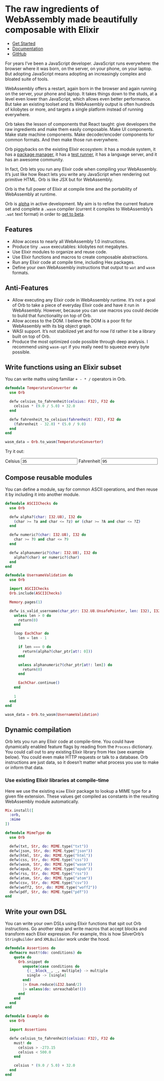 # The raw ingredients of WebAssembly made beautifully composable with Elixir

- [Get Started](/install)
- [Documentation](https://hexdocs.pm/orb)
- [GitHub](https://github.com/RoyalIcing/Orb)

For years I’ve been a JavaScript developer. JavaScript runs everywhere: the browser where it was born, on the server, on your phone, on your laptop. But adopting JavaScript means adopting an increasingly complex and bloated suite of tools.

WebAssembly offers a restart, again born in the browser and again running on the server, your phone and laptop. It takes things down to the studs, at a level even lower than JavaScript, which allows even better performance. But take an existing toolset and its WebAssembly output is often hundreds of kilobytes or more, and targets a single platform instead of running everywhere.

Orb takes the lesson of components that React taught: give developers the raw ingredients and make them easily composable. Make UI components. Make state machine components. Make decoder/encoder components for common formats. And then make those run everywhere.

Orb piggybacks on the existing Elixir ecosystem: it has a module system, it has a [package manager](https://hex.pm), it has a [test runner](https://hexdocs.pm/ex_unit/ExUnit.html), it has a language server, and it has an awesome community.

In fact, Orb lets you run any Elixir code when compiling your WebAssembly. It’s just like how React lets you write any JavaScript when rendering out primitive HTML. Orb is like JSX but for WebAssembly.

Orb is the full power of Elixir at compile time and the portability of WebAssembly at runtime.

Orb is [alpha](https://github.com/RoyalIcing/Orb/issues?q=is%3Aopen+is%3Aissue+milestone%3AAlpha) in active development. My aim is to refine the current feature set and complete a `.wasm` compiler (current it compiles to WebAssembly’s `.wat` text format) in order to [get to beta](https://github.com/RoyalIcing/Orb/issues?q=is%3Aopen+is%3Aissue+milestone%3ABeta).

## Features

- Allow access to nearly all WebAssembly 1.0 instructions.
- Produce tiny `.wasm` executables: kilobytes not megabytes.
- Use Elixir modules to organize and reuse code.
- Use Elixir functions and macros to create composable abstractions.
- Run any Elixir code at compile time, including Hex packages.
- Define your own WebAssembly instructions that output to `wat` and `wasm` formats.

## Anti-Features

- Allow executing any Elixir code in WebAssembly runtime. It’s not a goal of Orb to take a piece of everyday Elixir code and have it run in WebAssembly. However, because you can use macros you could decide to build that functionality on top of Orb.
- Allow access to the DOM. I believe the DOM is a poor fit for WebAssembly with its big object graph.
- WASI support. It’s not stabilized yet and for now I’d rather it be a library built on top of Orb.
- Produce the most optimized code possible through deep analysis. I recommend using `wasm-opt` if you really need to squeeze every byte possible.

## Write functions using an Elixir subset

You can write maths using familiar `+ - * /` operators in Orb.

```elixir
defmodule TemperatureConverter do
  use Orb

  defw celsius_to_fahrenheit(celsius: F32), F32 do
    celsius * (9.0 / 5.0) + 32.0
  end

  defw fahrenheit_to_celsius(fahrenheit: F32), F32 do
    (fahrenheit - 32.0) * (5.0 / 9.0)
  end
end

wasm_data = Orb.to_wasm(TemperatureConverter)
```

<form id="form|wasm|temperature_converter">
  <p>Try it out:</p>
  <label>Celsius <input name="celsius" type="number" inputmode="numeric" value="35"></label>
  <label>Fahrenheit <input name="fahrenheit"  type="number" inputmode="numeric" value="95"></label>
</form>
<script type="module">
  const { instance } = await WebAssembly.instantiateStreaming(fetch("/wasm/temperature_converter"));
  const exports = instance.exports;
  const numberFormat = new Intl.NumberFormat("en", { maximumFractionDigits: 2 });
  const form = document.getElementById("form|wasm|temperature_converter");
  form.addEventListener("input", (event) => {
    const inputEl = event.target;
    const { name, valueAsNumber } = inputEl;
    if (name === "celsius") {
      const fahrenheit = exports.celsius_to_fahrenheit(valueAsNumber);
      form.elements.fahrenheit.value = numberFormat.format(fahrenheit);
    } else {
      const celsius = exports.fahrenheit_to_celsius(valueAsNumber);
      form.elements.celsius.value = numberFormat.format(celsius);
    }
  });
</script>

## Compose reusable modules

You can define a module, say for common ASCII operations, and then reuse it by including it into another module.

```elixir
defmodule ASCIIChecks do
  use Orb

  defw alpha?(char: I32.U8), I32 do
    (char >= ?a and char <= ?z) or (char >= ?A and char <= ?Z)
  end

  defw numeric?(char: I32.U8), I32 do
    char >= ?0 and char <= ?9
  end

  defw alphanumeric?(char: I32.U8), I32 do
    alpha?(char) or numeric?(char)
  end
end

defmodule UsernameValidation do
  use Orb

  import ASCIIChecks
  Orb.include(ASCIIChecks)

  Memory.pages(1)

  defw is_valid_username(char_ptr: I32.U8.UnsafePointer, len: I32), I32 do
    unless len > 0 do
      return(0)
    end

    loop EachChar do
      len = len - 1

      if len === 0 do
        return(alpha?(char_ptr[at!: 0]))
      end

      unless alphanumeric?(char_ptr[at!: len]) do
        return(0)
      end

      EachChar.continue()
    end
    
    1
  end
end

wasm_data = Orb.to_wasm(UsernameValidation)
```

## Dynamic compilation

Orb lets you run any Elixir code at compile-time. You could have dynamically enabled feature flags by reading from the `Process` dictionary. You could call out to any existing Elixir library from Hex (see example below). You could even make HTTP requests or talk to a database. Orb instructions are just data, so it doesn’t matter what process you use to make or inform that data.

### Use existing Elixir libraries at compile-time

Here we use the existing `mime` Elixir package to lookup a MIME type for a given file extension. These values get compiled as constants in the resulting WebAssembly module automatically.

```elixir
Mix.install([
  :orb,
  :mime
])

defmodule MimeType do
  use Orb

  defw(txt, Str, do: MIME.type("txt"))
  defw(json, Str, do: MIME.type("json"))
  defw(html, Str, do: MIME.type("html"))
  defw(css, Str, do: MIME.type("css"))
  defw(wasm, Str, do: MIME.type("wasm"))
  defw(epub, Str, do: MIME.type("epub"))
  defw(rss, Str, do: MIME.type("rss"))
  defw(atom, Str, do: MIME.type("atom"))
  defw(csv, Str, do: MIME.type("csv"))
  defw(woff2, Str, do: MIME.type("woff2"))
  defw(pdf, Str, do: MIME.type("pdf"))
end
```

## Write your own DSL

You can write your own DSLs using Elixir functions that spit out Orb instructions. Go another step and write macros that accept blocks and transform each Elixir expression. For example, this is how SilverOrb’s `StringBuilder` and `XMLBuilder` work under the hood.

```elixir
defmodule Assertions do
  defmacro must!(do: conditions) do
    quote do
      Orb.snippet do
        unquote(case conditions do
          {:__block__, _, multiple} -> multiple
          single -> [single]
        end)
        |> Enum.reduce(&I32.band/2)
        |> unless(do: unreachable!())
      end
    end
  end
end

defmodule Example do
  use Orb

  import Assertions

  defw celsius_to_fahrenheit(celsius: F32), F32 do
    must! do
      celsius > -273.15
      celsius < 500.0
    end

    celsius * (9.0 / 5.0) + 32.0
  end
end
```
